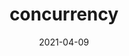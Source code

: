 ---
title: "concurrency"
date: 2021-04-09
description: concurrency
menu:
  sidebar:
    name: concurrency
    identifier: concurrency
    weight: 100
---
